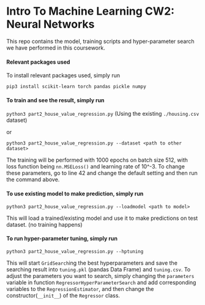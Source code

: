 # Intro To Machine Learning CW2: Neural Networks

This repo contains the model, training scripts and hyper-parameter search we have performed in this coursework.

#### Relevant packages used

To install relevant packages used, simply run

`pip3 install scikit-learn torch pandas pickle numpy`

#### To train and see the result, simply run

`python3 part2_house_value_regression.py` (Using the existing `./housing.csv` dataset)

or

`python3 part2_house_value_regression.py --dataset <path to other dataset>`

The training will be performed with 1000 epochs on batch size 512, with loss function being `nn.MSELoss()` and learning rate of 10^-3. To change these parameters, go to line 42 and change the default setting and then run the command above.

#### To use existing model to make prediction, simply run

`python3 part2_house_value_regression.py --loadmodel <path to model>`

This will load a trained/existing model and use it to make predictions on test dataset. (no training happens)

#### To run hyper-parameter tuning, simply run

`python3 part2_house_value_regression.py --hptuning`

This will start `GridSearch`ing the best hyperparameters and save the searching result into `tuning.pkl` (pandas Data Frame) and `tuning.csv`. To adjust the parameters you want to search, simply changing the `parameters` variable in function `RegressorHyperParameterSearch` and add corresponding variables to the `RegressionEstimator`, and then change the constructor(`__init__`) of the `Regressor` class.
